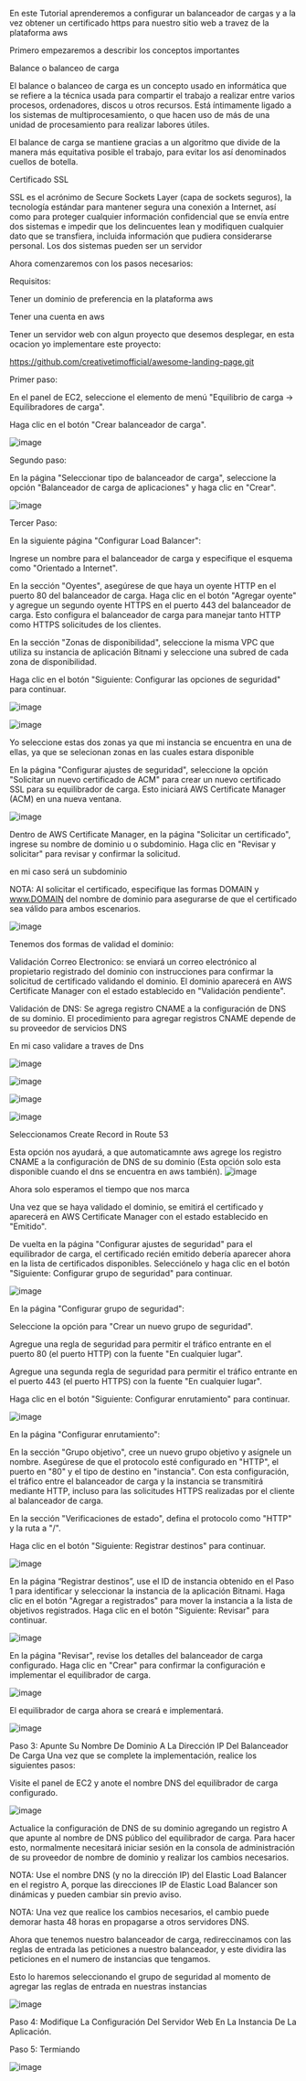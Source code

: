 En este Tutorial aprenderemos a configurar un balanceador de cargas y a la vez obtener un certificado https para nuestro sitio web a travez de la plataforma aws

Primero empezaremos a describir los conceptos importantes

  Balance o balanceo de carga

El balance o balanceo de carga es un concepto usado en informática que se refiere a la técnica usada para compartir el trabajo a realizar entre varios procesos, ordenadores, discos u otros recursos. Está íntimamente ligado a los sistemas de multiprocesamiento, o que hacen uso de más de una unidad de procesamiento para realizar labores útiles.

El balance de carga se mantiene gracias a un algoritmo que divide de la manera más equitativa posible el trabajo, para evitar los así denominados cuellos de botella.

  Certificado SSL 

SSL es el acrónimo de Secure Sockets Layer (capa de sockets seguros), la tecnología estándar para mantener segura una conexión a Internet, así como para proteger cualquier información confidencial que se envía entre dos sistemas e impedir que los delincuentes lean y modifiquen cualquier dato que se transfiera, incluida información que pudiera considerarse personal. Los dos sistemas pueden ser un servidor

Ahora comenzaremos con los pasos necesarios:

Requisitos:

Tener un dominio de preferencia en la plataforma aws

Tener una cuenta en aws

Tener un servidor web con algun proyecto que desemos desplegar, en esta ocacion yo implementare este proyecto:

https://github.com/creativetimofficial/awesome-landing-page.git



Primer paso:

En el panel de EC2, seleccione el elemento de menú "Equilibrio de carga -> Equilibradores de carga".

Haga clic en el botón "Crear balanceador de carga".

![image](https://user-images.githubusercontent.com/36380066/126813766-1bd661d7-f713-47d3-a9c4-fed4f44392a2.png)

Segundo paso:

En la página "Seleccionar tipo de balanceador de carga", seleccione la opción "Balanceador de carga de aplicaciones" y haga clic en "Crear".

![image](https://user-images.githubusercontent.com/36380066/126813920-dbff4913-8780-49f9-985c-2765d343325d.png)


Tercer Paso:

En la siguiente página "Configurar Load Balancer":

   Ingrese un nombre para el balanceador de carga y especifique el esquema como "Orientado a Internet".

  En la sección "Oyentes", asegúrese de que haya un oyente HTTP en el puerto 80 del balanceador de carga. Haga clic en el botón "Agregar oyente" y agregue un segundo       oyente HTTPS en el puerto 443 del balanceador de carga. Esto configura el balanceador de carga para manejar tanto HTTP como HTTPS solicitudes de los clientes.

  En la sección "Zonas de disponibilidad", seleccione la misma VPC que utiliza su instancia de aplicación Bitnami y seleccione una subred de cada zona de disponibilidad.

  Haga clic en el botón "Siguiente: Configurar las opciones de seguridad" para continuar.
  
  ![image](https://user-images.githubusercontent.com/36380066/126817936-bda8de36-216f-496a-8e26-2d82636cbd50.png)


  ![image](https://user-images.githubusercontent.com/36380066/126818032-4efe62eb-814b-4feb-a330-b225f86a72df.png)


  Yo seleccione estas dos zonas ya que mi instancia se encuentra en una de ellas, ya que se selecionan zonas en las cuales estara disponible
  
  
En la página "Configurar ajustes de seguridad", seleccione la opción "Solicitar un nuevo certificado de ACM" para crear un nuevo certificado SSL para su equilibrador de carga. Esto iniciará AWS Certificate Manager (ACM) en una nueva ventana.


![image](https://user-images.githubusercontent.com/36380066/126818765-e35107ad-690e-47cd-a83a-40af7e232563.png)


Dentro de AWS Certificate Manager, en la página "Solicitar un certificado", ingrese su nombre de dominio u o subdominio. Haga clic en "Revisar y solicitar" para revisar y confirmar la solicitud.

en mi caso será un subdominio

NOTA: Al solicitar el certificado, especifique las formas DOMAIN y www.DOMAIN del nombre de dominio para asegurarse de que el certificado sea válido para ambos escenarios.

![image](https://user-images.githubusercontent.com/36380066/126818932-ea5d920a-fd37-4e25-9165-843d69ceee81.png)

Tenemos dos formas de validad el dominio:

Validación Correo Electronico: se enviará un correo electrónico al propietario registrado del dominio con instrucciones para confirmar la solicitud de certificado validando el dominio. El dominio aparecerá en AWS Certificate Manager con el estado establecido en "Validación pendiente".

Validación de DNS: Se agrega registro CNAME a la configuración de DNS de su dominio. El procedimiento para agregar registros CNAME depende de su proveedor de servicios DNS

En mi caso validare a traves de Dns 

![image](https://user-images.githubusercontent.com/36380066/126820803-f933881c-9200-45b1-af8e-73ba3e059864.png)


![image](https://user-images.githubusercontent.com/36380066/126820838-b5541bae-4890-4c67-8c75-aa72b987ab2a.png)


![image](https://user-images.githubusercontent.com/36380066/126820896-c6c2599a-5d47-409e-a543-b80dfde5b798.png)


![image](https://user-images.githubusercontent.com/36380066/126820968-8fea0d89-3cfd-4412-9cc2-70d7a88da8d3.png)

Seleccionamos Create Record in Route 53

Esta opción nos ayudará, a que automaticamnte aws agrege los registro CNAME a la configuración de DNS de su dominio (Esta opción solo esta disponible cuando el dns se encuentra en aws también).
![image](https://user-images.githubusercontent.com/36380066/126821024-71482ec6-21d4-40b7-a897-ea8b1a4848e5.png)

Ahora solo esperamos el tiempo que nos marca 

Una vez que se haya validado el dominio, se emitirá el certificado y aparecerá en AWS Certificate Manager con el estado establecido en "Emitido".

De vuelta en la página "Configurar ajustes de seguridad" para el equilibrador de carga, el certificado recién emitido debería aparecer ahora en la lista de certificados disponibles. Selecciónelo y haga clic en el botón "Siguiente: Configurar grupo de seguridad" para continuar.

![image](https://user-images.githubusercontent.com/36380066/126822954-01f4eda4-4a6d-4028-8371-20bf5415f951.png)

En la página "Configurar grupo de seguridad":

Seleccione la opción para "Crear un nuevo grupo de seguridad".

Agregue una regla de seguridad para permitir el tráfico entrante en el puerto 80 (el puerto HTTP) con la fuente "En cualquier lugar".

Agregue una segunda regla de seguridad para permitir el tráfico entrante en el puerto 443 (el puerto HTTPS) con la fuente "En cualquier lugar".

Haga clic en el botón "Siguiente: Configurar enrutamiento" para continuar.

![image](https://user-images.githubusercontent.com/36380066/126823720-cda6708c-c5e7-4b09-ba1a-92523d915a15.png)


En la página "Configurar enrutamiento":

En la sección "Grupo objetivo", cree un nuevo grupo objetivo y asígnele un nombre. Asegúrese de que el protocolo esté configurado en "HTTP", el puerto en "80" y el tipo de destino en "instancia". Con esta configuración, el tráfico entre el balanceador de carga y la instancia se transmitirá mediante HTTP, incluso para las solicitudes HTTPS realizadas por el cliente al balanceador de carga.

En la sección "Verificaciones de estado", defina el protocolo como "HTTP" y la ruta a "/".

Haga clic en el botón "Siguiente: Registrar destinos" para continuar.

![image](https://user-images.githubusercontent.com/36380066/126823787-c1875049-7f21-4aa0-8c74-8fb1bfe6ef9d.png)


En la página “Registrar destinos”, use el ID de instancia obtenido en el Paso 1 para identificar y seleccionar la instancia de la aplicación Bitnami. Haga clic en el botón "Agregar a registrados" para mover la instancia a la lista de objetivos registrados. Haga clic en el botón "Siguiente: Revisar" para continuar.

![image](https://user-images.githubusercontent.com/36380066/126824004-3ab3bda6-dd5e-4826-b6f8-834ff50c4b8f.png)


En la página "Revisar", revise los detalles del balanceador de carga configurado. Haga clic en "Crear" para confirmar la configuración e implementar el equilibrador de carga.

![image](https://user-images.githubusercontent.com/36380066/126824051-b276e193-71c3-48c9-83a9-426716b514d0.png)


El equilibrador de carga ahora se creará e implementará.

![image](https://user-images.githubusercontent.com/36380066/126824155-177915b0-8e5a-4228-b0e2-bd2fa8ce9e7a.png)

Paso 3: Apunte Su Nombre De Dominio A La Dirección IP Del Balanceador De Carga
Una vez que se complete la implementación, realice los siguientes pasos:

Visite el panel de EC2 y anote el nombre DNS del equilibrador de carga configurado.

![image](https://user-images.githubusercontent.com/36380066/126824950-78a0655d-d83f-45ef-a698-433576ec28aa.png)


Actualice la configuración de DNS de su dominio agregando un registro A que apunte al nombre de DNS público del equilibrador de carga. Para hacer esto, normalmente necesitará iniciar sesión en la consola de administración de su proveedor de nombre de dominio y realizar los cambios necesarios.

NOTA: Use el nombre DNS (y no la dirección IP) del Elastic Load Balancer en el registro A, porque las direcciones IP de Elastic Load Balancer son dinámicas y pueden cambiar sin previo aviso.

NOTA: Una vez que realice los cambios necesarios, el cambio puede demorar hasta 48 horas en propagarse a otros servidores DNS.


Ahora que tenemos nuestro balanceador de carga, redireccinamos con las reglas de entrada las peticiones a nuestro balanceador, y este dividira las peticiones en el numero de instancias que tengamos.

Esto lo haremos seleccionando el grupo de seguridad al momento de agregar las reglas de entrada en nuestras instancias


![image](https://user-images.githubusercontent.com/36380066/126827739-afcd5e82-4c31-4d4d-9f2c-175181a3e85b.png)


Paso 4: Modifique La Configuración Del Servidor Web En La Instancia De La Aplicación.

Paso 5: Termiando

![image](https://user-images.githubusercontent.com/36380066/126828485-b0551509-7128-4f3f-84df-bdd5bdfd999d.png)
